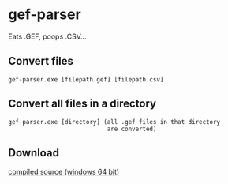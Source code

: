 # gef-parser

Eats .GEF, poops .CSV...

## Convert files
```
gef-parser.exe [filepath.gef] [filepath.csv]
```

## Convert all files in a directory
```
gef-parser.exe [directory] (all .gef files in that directory
                            are converted)
```

## Download

[compiled source (windows 64 bit)](https://github.com/ritchie46/GEF-parser/releases)
